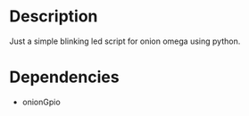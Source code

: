 # Description
Just a simple blinking led script for onion omega using python.

# Dependencies
- onionGpio